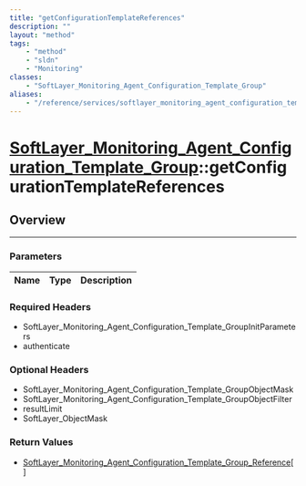 ```yaml
---
title: "getConfigurationTemplateReferences"
description: ""
layout: "method"
tags:
    - "method"
    - "sldn"
    - "Monitoring"
classes:
    - "SoftLayer_Monitoring_Agent_Configuration_Template_Group"
aliases:
    - "/reference/services/softlayer_monitoring_agent_configuration_template_group/getConfigurationTemplateReferences"
---
```

# [SoftLayer_Monitoring_Agent_Configuration_Template_Group](/reference/services/SoftLayer_Monitoring_Agent_Configuration_Template_Group)::getConfigurationTemplateReferences




## Overview 


-----

### Parameters 
|Name | Type | Description |
| --- | --- | --- |


### Required Headers
* SoftLayer_Monitoring_Agent_Configuration_Template_GroupInitParameters
* authenticate


### Optional Headers
* SoftLayer_Monitoring_Agent_Configuration_Template_GroupObjectMask
* SoftLayer_Monitoring_Agent_Configuration_Template_GroupObjectFilter
* resultLimit
* SoftLayer_ObjectMask

### Return Values
* <a href='/reference/datatypes/SoftLayer_Monitoring_Agent_Configuration_Template_Group_Reference'>SoftLayer_Monitoring_Agent_Configuration_Template_Group_Reference[] </a>




